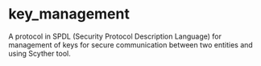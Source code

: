 # key_management
A protocol in SPDL (Security Protocol Description Language)  for management of keys for secure communication between two entities and using Scyther tool.
